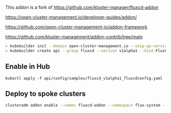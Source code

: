 This addon is a fork of https://github.com/kluster-manager/fluxcd-addon

https://open-cluster-management.io/developer-guides/addon/

https://github.com/open-cluster-management-io/addon-framework

https://github.com/kluster-management/addon-contrib/tree/main


```bash
> kubebuilder init --domain open-cluster-management.io --skip-go-version-check
> kubebuilder create api --group fluxcd --version v1alpha1 --kind FluxCDConfig
```

## Enable in Hub

```
kubectl apply -f api/config/samples/fluxcd_v1alpha1_fluxcdconfig.yaml
```

## Deploy to spoke clusters

```bash
clusteradm addon enable --names fluxcd-addon --namespace flux-system --clusters c1
```
